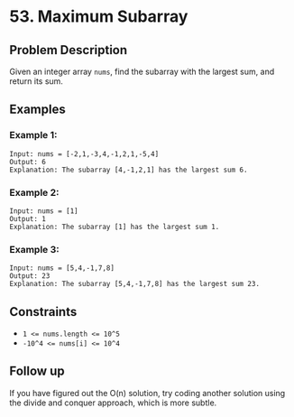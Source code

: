# 53. Maximum Subarray

## Problem Description

Given an integer array `nums`, find the subarray with the largest sum, and return its sum.

## Examples

### Example 1:
```
Input: nums = [-2,1,-3,4,-1,2,1,-5,4]
Output: 6
Explanation: The subarray [4,-1,2,1] has the largest sum 6.
```

### Example 2:
```
Input: nums = [1]
Output: 1
Explanation: The subarray [1] has the largest sum 1.
```

### Example 3:
```
Input: nums = [5,4,-1,7,8]
Output: 23
Explanation: The subarray [5,4,-1,7,8] has the largest sum 23.
```

## Constraints
- `1 <= nums.length <= 10^5`
- `-10^4 <= nums[i] <= 10^4`

## Follow up
If you have figured out the O(n) solution, try coding another solution using the divide and conquer approach, which is more subtle. 